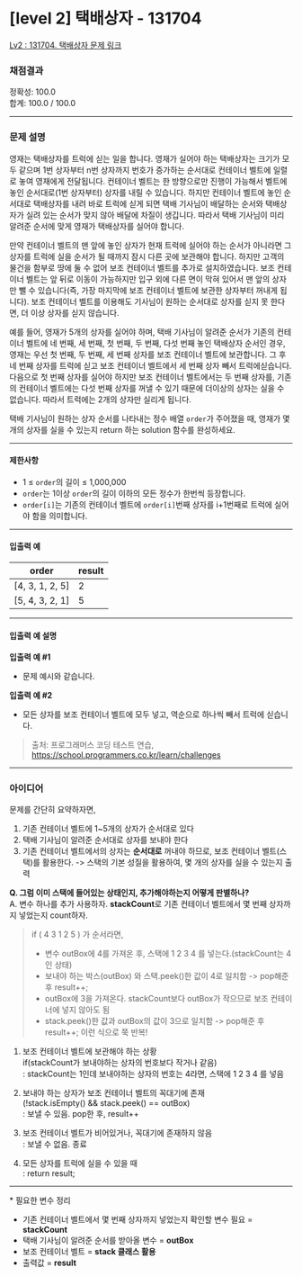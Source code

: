# [level 2] 택배상자 - 131704 

[Lv2 : 131704. 택배상자 문제 링크](https://school.programmers.co.kr/learn/courses/30/lessons/131704?language=java) 

### 채점결과

정확성: 100.0<br/>합계: 100.0 / 100.0

---

### 문제 설명

<p>영재는 택배상자를 트럭에 싣는 일을 합니다. 영재가 실어야 하는 택배상자는 크기가 모두 같으며 1번 상자부터 n번 상자까지 번호가 증가하는 순서대로 컨테이너 벨트에 일렬로 놓여 영재에게 전달됩니다. 컨테이너 벨트는 한 방향으로만 진행이 가능해서 벨트에 놓인 순서대로(1번 상자부터) 상자를 내릴 수 있습니다. 하지만 컨테이너 벨트에 놓인 순서대로 택배상자를 내려 바로 트럭에 싣게 되면 택배 기사님이 배달하는 순서와 택배상자가 실려 있는 순서가 맞지 않아 배달에 차질이 생깁니다. 따라서 택배 기사님이 미리 알려준 순서에 맞게 영재가 택배상자를 실어야 합니다.</p>

<p>만약 컨테이너 벨트의 맨 앞에 놓인 상자가 현재 트럭에 실어야 하는 순서가 아니라면 그 상자를 트럭에 실을 순서가 될 때까지 잠시 다른 곳에 보관해야 합니다. 하지만 고객의 물건을 함부로 땅에 둘 수 없어 보조 컨테이너 벨트를 추가로 설치하였습니다. 보조 컨테이너 벨트는 앞 뒤로 이동이 가능하지만 입구 외에 다른 면이 막혀 있어서 맨 앞의 상자만 뺄 수 있습니다(즉, 가장 마지막에 보조 컨테이너 벨트에 보관한 상자부터 꺼내게 됩니다). 보조 컨테이너 벨트를 이용해도 기사님이 원하는 순서대로 상자를 싣지 못 한다면, 더 이상 상자를 싣지 않습니다.</p>

<p>예를 들어, 영재가 5개의 상자를 실어야 하며, 택배 기사님이 알려준 순서가 기존의 컨테이너 벨트에 네 번째, 세 번째, 첫 번째, 두 번째, 다섯 번째 놓인 택배상자 순서인 경우, 영재는 우선 첫 번째, 두 번째, 세 번째 상자를 보조 컨테이너 벨트에 보관합니다. 그 후 네 번째 상자를 트럭에 싣고 보조 컨테이너 벨트에서 세 번째 상자 빼서 트럭에싣습니다. 다음으로 첫 번째 상자를 실어야 하지만 보조 컨테이너 벨트에서는 두 번째 상자를, 기존의 컨테이너 벨트에는 다섯 번째 상자를 꺼낼 수 있기 때문에 더이상의 상자는 실을 수 없습니다. 따라서 트럭에는 2개의 상자만 실리게 됩니다.</p>

<p>택배 기사님이 원하는 상자 순서를 나타내는 정수 배열 <code>order</code>가 주어졌을 때, 영재가 몇 개의 상자를 실을 수 있는지 return 하는 solution 함수를 완성하세요.</p>

<hr>

#### 제한사항

<ul>
<li>1 ≤ <code>order</code>의 길이 ≤ 1,000,000</li>
<li><code>order</code>는 1이상 <code>order</code>의 길이 이하의 모든 정수가 한번씩 등장합니다.</li>
<li><code>order[i]</code>는 기존의 컨테이너 벨트에 <code>order[i]</code>번째 상자를 i+1번째로 트럭에 실어야 함을 의미합니다.</li>
</ul>

<hr>

#### 입출력 예
<table class="table">
        <thead><tr>
<th>order</th>
<th>result</th>
</tr>
</thead>
        <tbody><tr>
<td>[4, 3, 1, 2, 5]</td>
<td>2</td>
</tr>
<tr>
<td>[5, 4, 3, 2, 1]</td>
<td>5</td>
</tr>
</tbody>
      </table>
<hr>

#### 입출력 예 설명

<p><strong>입출력 예 #1</strong></p>

<ul>
<li>문제 예시와 같습니다.</li>
</ul>

<p><strong>입출력 예 #2</strong></p>

<ul>
<li>모든 상자를 보조 컨테이너 벨트에 모두 넣고, 역순으로 하나씩 빼서 트럭에 싣습니다.</li>
</ul>


> 출처: 프로그래머스 코딩 테스트 연습, https://school.programmers.co.kr/learn/challenges

---

### 아이디어
문제를 간단히 요약하자면,
1. 기존 컨테이너 벨트에 1~5개의 상자가 순서대로 있다
2. 택배 기사님이 알려준 순서대로 상자를 보내야 한다
3. 기존 컨테이너 벨트에서의 상자는 **순서대로** 꺼내야 하므로, 보조 컨테이너 벨트(스택)를 활용한다.
-> 스택의 기본 성질을 활용하여, 몇 개의 상자를 실을 수 있는지 출력

**Q. 그럼 이미 스택에 들어있는 상태인지, 추가해야하는지 어떻게 판별하나?** <br>
A. 변수 하나를 추가 사용하자. **stackCount**로 기존 컨테이너 벨트에서 몇 번째 상자까지 넣었는지 count하자. 

>if ( 4 3 1 2 5 ) 가 순서라면,
>- 변수 outBox에 4를 가져온 후, 스택에 1 2 3 4 를 넣는다.(stackCount는 4인 상태)
>- 보내야 하는 박스(outBox) 와 스택.peek()한 값이 4로 일치함 -> pop해준 후 result++;
>- outBox에 3을 가져온다. stackCount보다 outBox가 작으므로 보조 컨테이너에 넣지 않아도 됨
>- stack.peek()한 값과 outBox의 값이 3으로 일치함 -> pop해준 후 result++;
  이런 식으로 쭉 반복!
  
1. 보조 컨테이너 벨트에 보관해야 하는 상황 <br>
if(stackCount가 보내야하는 상자의 번호보다 작거나 같음) <br>
: stackCount는 1인데 보내야하는 상자의 번호는 4라면, 스택에 1 2 3 4 를 넣음

2. 보내야 하는 상자가 보조 컨테이너 벨트의 꼭대기에 존재<br>
(!stack.isEmpty() && stack.peek() == outBox)<br>
: 보낼 수 있음. pop한 후, result++<br>

3. 보조 컨테이너 벨트가 비어있거나, 꼭대기에 존재하지 않음<br>
: 보낼 수 없음. 종료<br>

4. 모든 상자를 트럭에 실을 수 있을 때<br>
: return result;<br>


---

\* 필요한 변수 정리
- 기존 컨테이너 벨트에서 몇 번째 상자까지 넣었는지 확인할 변수 필요 = **stackCount**
- 택배 기사님이 알려준 순서를 받아올 변수 = **outBox**
- 보조 컨테이너 벨트 = **stack 클래스 활용**
- 출력값 = **result**
